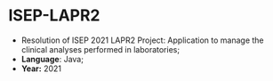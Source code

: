 # ISEP-LAPR2
* Resolution of ISEP 2021 LAPR2 Project: Application to manage the clinical analyses performed in laboratories;
* **Language**: Java;
* **Year:** 2021
